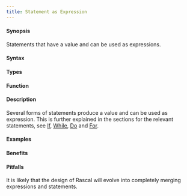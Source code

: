 ```yaml
---
title: Statement as Expression
---
```


#### Synopsis

Statements that have a value and can be used as expressions.

#### Syntax

#### Types

#### Function

#### Description

Several forms of statements produce a value and can be used as expression. 
This is further explained in the sections for the relevant statements, see [If](/docs//Rascal/Statements/If), [While](/docs//Rascal/Statements/While), [Do](/docs//Rascal/Statements/Do) and [For](/docs//Rascal/Statements/For).

#### Examples

#### Benefits

#### Pitfalls

It is likely that the design of Rascal will evolve into completely merging expressions and statements.


